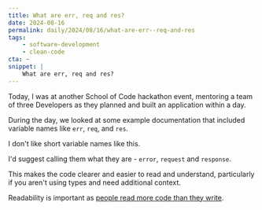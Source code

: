 ```yaml
---
title: What are err, req and res?
date: 2024-08-16
permalink: daily/2024/08/16/what-are-err--req-and-res
tags:
    - software-development
    - clean-code
cta: ~
snippet: |
    What are err, req and res?
---
```


Today, I was at another School of Code hackathon event, mentoring a team of three Developers as they planned and built an application within a day.

During the day, we looked at some example documentation that included variable names like `err`, `req`, and `res`.

I don't like short variable names like this.

I'd suggest calling them what they are - `error`, `request` and `response`.

This makes the code clearer and easier to read and understand, particularly if you aren't using types and need additional context.

Readability is important as [people read more code than they write][0].

[0]: {{site.url}}/daily/2024/08/07/people-read-more-code-than-they-write

